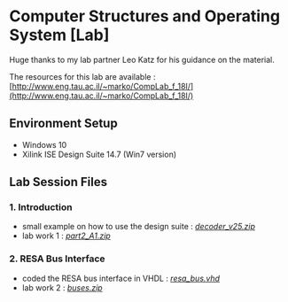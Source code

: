 # Computer Structures and Operating System [Lab]
Huge thanks to my lab partner Leo Katz for his guidance on the material.

The resources for this lab are available : [http://www.eng.tau.ac.il/~marko/CompLab_f_18I/](http://www.eng.tau.ac.il/~marko/CompLab_f_18I/)

## Environment Setup
* Windows 10 
* Xilink ISE Design Suite 14.7 (Win7 version)

## Lab Session Files
### 1. Introduction
  * small example on how to use the design suite : [*decoder_v25.zip*](https://github.com/mxtsai/year4/blob/master/Computer%20Structures%20Lab/lab1/decoder_v25.zip)
  * lab work 1 : [*part2_A1.zip*](https://github.com/mxtsai/year4/blob/master/Computer%20Structures%20Lab/lab1/part2_A1.zip)
### 2. RESA Bus Interface
  * coded the RESA bus interface in VHDL : [*resa_bus.vhd*](https://github.com/mxtsai/year4/blob/master/Computer%20Structures%20Lab/lab2/resa_bus.vhd)
  * lab work 2 : [*buses.zip*](https://github.com/mxtsai/year4/blob/master/Computer%20Structures%20Lab/lab2/buses.zip)

